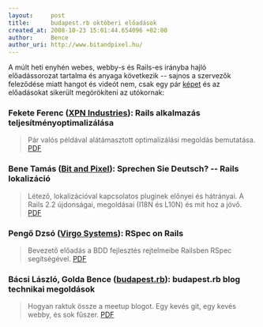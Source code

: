 ```yaml
---
layout:     post
title:      budapest.rb októberi előadások
created_at: 2008-10-23 15:01:44.654096 +02:00
author:     Bence
author_uri: http://www.bitandpixel.hu/
--- 
```

A múlt heti enyhén webes, webby-s és Rails-es irányba hajló előadássorozat tartalma és anyaga következik -- sajnos a szervezők feleződése miatt hangot és videót nem, csak egy pár [képet](http://www.meetup.com/budapest-rb/photos/) és az előadásokat sikerült megörökíteni az utókornak:

### Fekete Ferenc ([XPN Industries](http://xpnindustries.com/)): Rails alkalmazás teljesítményoptimalizálása

> Pár valós példával alátámasztott optimalizálási megoldás bemutatása. [PDF](http://files.meetup.com/1271139/08-10-16-fekete_ferenc-meetup_rails.pdf)

### Bene Tamás ([Bit and Pixel](http://www.bitandpixel.hu/)): Sprechen Sie Deutsch? -- Rails lokalizáció

> Létező, lokalizációval kapcsolatos pluginek előnyei és hátrányai. A Rails 2.2 újdonságai, megoldásai (I18N és L10N) és mit hoz a jövő. [PDF](http://files.meetup.com/1271139/08-10-16-bene_tamas-sprechen_sie_deutsch_rails_lokalizacio.pdf)

### Pengő Dzsó ([Virgo Systems]()): RSpec on Rails

> Bevezető előadás a BDD fejlesztés rejtelmeibe Railsben RSpec segítségével. [PDF](http://files.meetup.com/1271139/08-10-16-pengo_dzso-rspec_on_rails.pdf)

### Bácsi László, Golda Bence ([budapest.rb](http://ruby.meetup.hu/)): budapest.rb blog technikai megoldások

> Hogyan raktuk össze a meetup blogot. Egy kevés git, egy kevés webby, és sok fűszer. [PDF](http://files.meetup.com/1271139/08-10-16-bacsi_laszlo-golda_bence-budapest_rb_blog.pdf)

